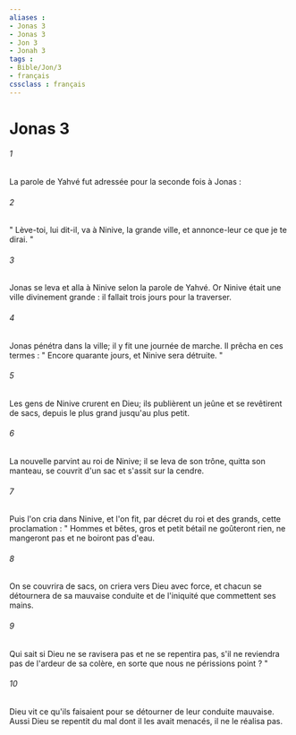 ```yaml
---
aliases : 
- Jonas 3
- Jonas 3
- Jon 3
- Jonah 3
tags : 
- Bible/Jon/3
- français
cssclass : français
---
```


# Jonas 3

###### 1
La parole de Yahvé fut adressée pour la seconde fois à Jonas : 
###### 2
" Lève-toi, lui dit-il, va à Ninive, la grande ville, et annonce-leur ce que je te dirai. " 
###### 3
Jonas se leva et alla à Ninive selon la parole de Yahvé. Or Ninive était une ville divinement grande : il fallait trois jours pour la traverser. 
###### 4
Jonas pénétra dans la ville; il y fit une journée de marche. Il prêcha en ces termes : " Encore quarante jours, et Ninive sera détruite. " 
###### 5
Les gens de Ninive crurent en Dieu; ils publièrent un jeûne et se revêtirent de sacs, depuis le plus grand jusqu'au plus petit. 
###### 6
La nouvelle parvint au roi de Ninive; il se leva de son trône, quitta son manteau, se couvrit d'un sac et s'assit sur la cendre. 
###### 7
Puis l'on cria dans Ninive, et l'on fit, par décret du roi et des grands, cette proclamation : " Hommes et bêtes, gros et petit bétail ne goûteront rien, ne mangeront pas et ne boiront pas d'eau. 
###### 8
On se couvrira de sacs, on criera vers Dieu avec force, et chacun se détournera de sa mauvaise conduite et de l'iniquité que commettent ses mains. 
###### 9
Qui sait si Dieu ne se ravisera pas et ne se repentira pas, s'il ne reviendra pas de l'ardeur de sa colère, en sorte que nous ne périssions point ? " 
###### 10
Dieu vit ce qu'ils faisaient pour se détourner de leur conduite mauvaise. Aussi Dieu se repentit du mal dont il les avait menacés, il ne le réalisa pas. 
